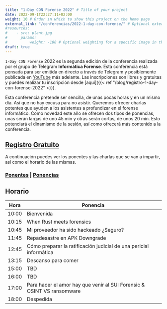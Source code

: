 ```yaml
---
title: "1-Day CON Forense 2022" # Title of your project
date: 2022-09-1T22:27:11+02:00
weight: 10 # Order in which to show this project on the home page
external_link: "/conferencias/2022-1-day-con-forense/" # Optional external link instead of modal
#resources:
#    - src: plant.jpg
#      params:
#          weight: -100 # Optional weighting for a specific image in this project folder
draft: true
---
```


`1-Day CON Forense` 2022 es la segunda edición de la conferencia realizada por el grupo de Telegram **Informática Forense**. Esta conferencia está pensada para ser emitida en directo a través de Telegram y posiblemente publicada en [YouTube](https://www.youtube.com/) más adelante. Las inscripciones son libres y gratuitas y puedes realizar tu inscripción desde [aquí]({{< ref "/blog/registro-1-day-con-forense-2022" >}}).

Esta conferencia pretende ser sencilla, de unas pocas horas y en un mismo día. Así que no hay excusa para no asistir. Queremos ofrecer charlas potentes que ayuden a los asistentes a profundizar en el forense informático. Como novedad este año se ofrecen dos tipos de ponencias, unas serán largas de uno 45 min y otras serán cortas, de unos 20 min. Esto potenciará el dinamismo de la sesión, así como ofrecerá más contenido a la conferencia.


<h2 class="has-text-centered"><a href='{{< ref "/blog/registro-1-day-con-forense-2022" >}}'>Registro Gratuito</a></h2>

A continuación puedes ver los ponentes y las charlas que se van a impartir, así como el horario de las mismas.

<h3 class="has-text-centered">
    <a href='{{< ref "/blog/ponentes-1-day-con-forense-2022" >}}'>Ponentes</a>
    |
    <a href='{{< ref "/blog/ponencias-1-day-con-forense-2022" >}}'>Ponencias</a>
</h3>

## Horario

| Hora  | Ponencia                                                                   |
| ----- | -------------------------------------------------------------------------- |
| 10:00 | Bienvenida                                                                 |
| 10:15 | When Rust meets forensics                                                  |
| 10:45 | Mi proveedor ha sido hackeado ¿Seguro?                                     |
| 11:45 | Repadesastre en APK Downgrade                                              |
| 12:45 | Cómo preparar la ratificación judicial de una pericial informática         |
| 13:15 | Descanso para comer                                                        |
| 15:00 | TBD                                                                        |
| 16:00 | TBD                                                                        |
| 17:00 | Para hacer el amor hay que venir al SU: Forensic & OSINT VS ransomware     |
| 18:00 | Despedida                                                                  |

